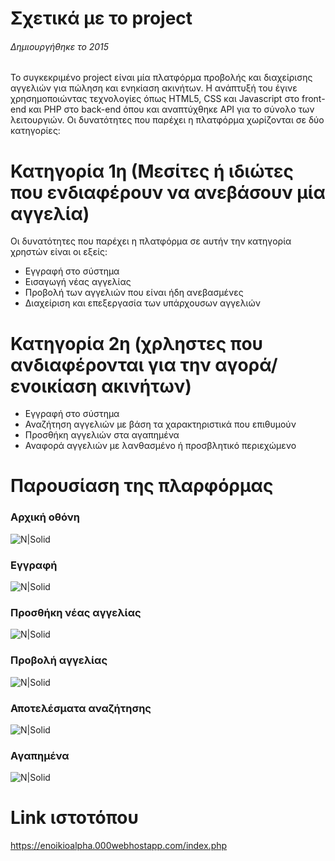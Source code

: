 # Σχετικά με το project
###### Δημιουργήθηκε το 2015 
Το συγκεκριμένο project είναι μία πλατφόρμα προβολής και διαχείρισης αγγελιών για πώληση και ενηκίαση ακινήτων. Η ανάπτυξή του έγινε χρησημοποιώντας τεχνολογίες όπως HTML5, CSS και Javascript στο front-end και PHP στο back-end όπου και αναπτύχθηκε API για το σύνολο των λειτουργιών. Οι δυνατότητες που παρέχει η πλατφόρμα χωρίζονται σε δύο κατηγορίες:

# Κατηγορία 1η (Μεσίτες ή ιδιώτες που ενδιαφέρουν να ανεβάσουν μία αγγελία)
Οι δυνατότητες που παρέχει η πλατφόρμα σε αυτήν την κατηγορία χρηστών είναι οι εξείς:

  - Εγγραφή στο σύστημα
  - Εισαγωγή νέας αγγελίας 
  - Προβολή των αγγελιών που είναι ήδη ανεβασμένες
  - Διαχείριση και επεξεργασία των υπάρχουσων αγγελιών
 
# Κατηγορία 2η (χρληστες που ανδιαφέρονται για την αγορά/ενοικίαση ακινήτων)
  - Εγγραφή στο σύστημα
  - Αναζήτηση αγγελιών με βάση τα χαρακτηριστικά που επιθυμούν 
  - Προσθήκη αγγελιών στα αγαπημένα
  - Αναφορά αγγελιών με λανθασμένο ή προσβλητικό περιεχώμενο


# Παρουσίαση της πλαρφόρμας

### Αρχική οθόνη
![N|Solid](http://zogasmybio.000webhostapp.com/Screenshots/enoikio_screenshots/home.png)
### Εγγραφή
![N|Solid](http://zogasmybio.000webhostapp.com/Screenshots/enoikio_screenshots/register.png)
### Προσθήκη νέας αγγελίας
![N|Solid](http://zogasmybio.000webhostapp.com/Screenshots/enoikio_screenshots/new_add.png)
### Προβολή αγγελίας
![N|Solid](http://zogasmybio.000webhostapp.com/Screenshots/enoikio_screenshots/add_view.png)
### Αποτελέσματα αναζήτησης
![N|Solid](http://zogasmybio.000webhostapp.com/Screenshots/enoikio_screenshots/search.png)
### Αγαπημένα
![N|Solid](http://zogasmybio.000webhostapp.com/Screenshots/enoikio_screenshots/favorites.png)

# Link ιστοτόπου
https://enoikioalpha.000webhostapp.com/index.php